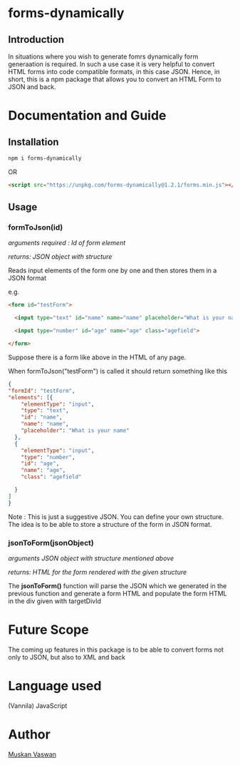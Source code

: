 # forms-dynamically

## Introduction
In situations where you wish to generate fomrs dynamically form generaation is required. In such a use case it is very helpful to convert HTML forms into code compatible formats, in this case JSON. Hence, in short, this is a npm package that allows you to convert an HTML Form to JSON and back.

# Documentation and Guide
## Installation
```bash
npm i forms-dynamically
```
OR
```HTML
<script src="https://unpkg.com/forms-dynamically@1.2.1/forms.min.js"></script>
```

## Usage


### **formToJson(id)**
*arguments required : Id of form element*

*returns: JSON object with structure*

Reads input elements of the form one by one and then stores them in a JSON format

e.g.

```HTML
<form id="testForm">

  <input type="text" id="name" name="name" placeholder="What is your name?">

  <input type="number" id="age" name="age" class="agefield">

</form>
```

Suppose there is a form like above in the HTML of any page.

When formToJson("testForm") is called it should return something like this

```json
{
"formId": "testForm",
"elements": [{
    "elementType": "input",
    "type": "text",
    "id": "name",
    "name": "name",
    "placeholder": "What is your name"
  },
  {
    "elementType": "input",
    "type": "number",
    "id": "age",
    "name": "age",
    "class": "agefield"

  }
]
}
```

Note : This is just a suggestive JSON. You can define your own structure.
The idea is to be able to store a structure of the form in JSON format.

### jsonToForm(jsonObject)
*arguments JSON object with structure mentioned above*

*returns: HTML for the form rendered with the given structure*

The **jsonToForm()** function will parse the JSON which we generated in the previous function and generate
a form HTML and populate the form HTML in the div given with targetDivId

# Future Scope 
The coming up features in this package is to be able to convert forms not only to JSON, but also to XML and back

# Language used
(Vannila) JavaScript

# Author 
[Muskan Vaswan](https://github.com/muskanvaswan)
